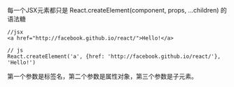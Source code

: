 每一个JSX元素都只是 React.createElement(component, props, ...children) 的语法糖

```
//jsx
<a href="http://facebook.github.io/react/">Hello!</a>

// js
React.createElement('a', {href: 'http://facebook.github.io/react/'}, 'Hello!')
```

第一个参数是标签名，第二个参数是属性对象，第三个参数是子元素。